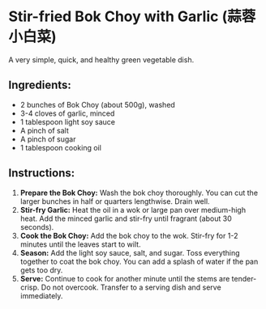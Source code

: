 
# Stir-fried Bok Choy with Garlic (蒜蓉小白菜)

A very simple, quick, and healthy green vegetable dish.

## Ingredients:
*   2 bunches of Bok Choy (about 500g), washed
*   3-4 cloves of garlic, minced
*   1 tablespoon light soy sauce
*   A pinch of salt
*   A pinch of sugar
*   1 tablespoon cooking oil

## Instructions:
1.  **Prepare the Bok Choy:** Wash the bok choy thoroughly. You can cut the larger bunches in half or quarters lengthwise. Drain well.
2.  **Stir-fry Garlic:** Heat the oil in a wok or large pan over medium-high heat. Add the minced garlic and stir-fry until fragrant (about 30 seconds).
3.  **Cook the Bok Choy:** Add the bok choy to the wok. Stir-fry for 1-2 minutes until the leaves start to wilt.
4.  **Season:** Add the light soy sauce, salt, and sugar. Toss everything together to coat the bok choy. You can add a splash of water if the pan gets too dry.
5.  **Serve:** Continue to cook for another minute until the stems are tender-crisp. Do not overcook. Transfer to a serving dish and serve immediately.